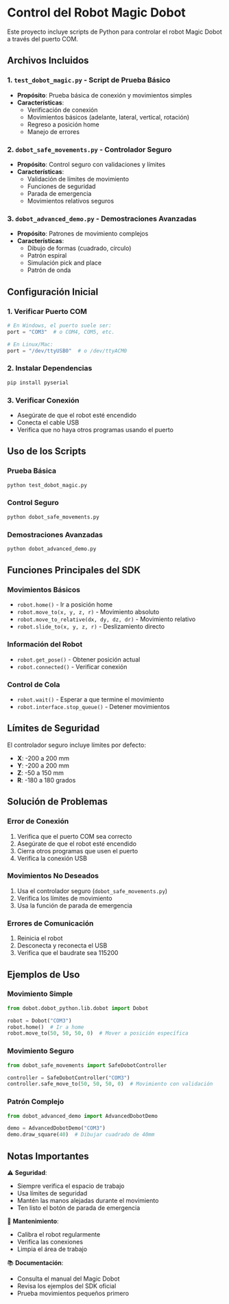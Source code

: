 # Control del Robot Magic Dobot

Este proyecto incluye scripts de Python para controlar el robot Magic Dobot a través del puerto COM.

## Archivos Incluidos

### 1. `test_dobot_magic.py` - Script de Prueba Básico
- **Propósito**: Prueba básica de conexión y movimientos simples
- **Características**:
  - Verificación de conexión
  - Movimientos básicos (adelante, lateral, vertical, rotación)
  - Regreso a posición home
  - Manejo de errores

### 2. `dobot_safe_movements.py` - Controlador Seguro
- **Propósito**: Control seguro con validaciones y límites
- **Características**:
  - Validación de límites de movimiento
  - Funciones de seguridad
  - Parada de emergencia
  - Movimientos relativos seguros

### 3. `dobot_advanced_demo.py` - Demostraciones Avanzadas
- **Propósito**: Patrones de movimiento complejos
- **Características**:
  - Dibujo de formas (cuadrado, círculo)
  - Patrón espiral
  - Simulación pick and place
  - Patrón de onda

## Configuración Inicial

### 1. Verificar Puerto COM
```python
# En Windows, el puerto suele ser:
port = "COM3"  # o COM4, COM5, etc.

# En Linux/Mac:
port = "/dev/ttyUSB0"  # o /dev/ttyACM0
```

### 2. Instalar Dependencias
```bash
pip install pyserial
```

### 3. Verificar Conexión
- Asegúrate de que el robot esté encendido
- Conecta el cable USB
- Verifica que no haya otros programas usando el puerto

## Uso de los Scripts

### Prueba Básica
```bash
python test_dobot_magic.py
```

### Control Seguro
```bash
python dobot_safe_movements.py
```

### Demostraciones Avanzadas
```bash
python dobot_advanced_demo.py
```

## Funciones Principales del SDK

### Movimientos Básicos
- `robot.home()` - Ir a posición home
- `robot.move_to(x, y, z, r)` - Movimiento absoluto
- `robot.move_to_relative(dx, dy, dz, dr)` - Movimiento relativo
- `robot.slide_to(x, y, z, r)` - Deslizamiento directo

### Información del Robot
- `robot.get_pose()` - Obtener posición actual
- `robot.connected()` - Verificar conexión

### Control de Cola
- `robot.wait()` - Esperar a que termine el movimiento
- `robot.interface.stop_queue()` - Detener movimientos

## Límites de Seguridad

El controlador seguro incluye límites por defecto:
- **X**: -200 a 200 mm
- **Y**: -200 a 200 mm  
- **Z**: -50 a 150 mm
- **R**: -180 a 180 grados

## Solución de Problemas

### Error de Conexión
1. Verifica que el puerto COM sea correcto
2. Asegúrate de que el robot esté encendido
3. Cierra otros programas que usen el puerto
4. Verifica la conexión USB

### Movimientos No Deseados
1. Usa el controlador seguro (`dobot_safe_movements.py`)
2. Verifica los límites de movimiento
3. Usa la función de parada de emergencia

### Errores de Comunicación
1. Reinicia el robot
2. Desconecta y reconecta el USB
3. Verifica que el baudrate sea 115200

## Ejemplos de Uso

### Movimiento Simple
```python
from dobot.dobot_python.lib.dobot import Dobot

robot = Dobot("COM3")
robot.home()  # Ir a home
robot.move_to(50, 50, 50, 0)  # Mover a posición específica
```

### Movimiento Seguro
```python
from dobot_safe_movements import SafeDobotController

controller = SafeDobotController("COM3")
controller.safe_move_to(50, 50, 50, 0)  # Movimiento con validación
```

### Patrón Complejo
```python
from dobot_advanced_demo import AdvancedDobotDemo

demo = AdvancedDobotDemo("COM3")
demo.draw_square(40)  # Dibujar cuadrado de 40mm
```

## Notas Importantes

⚠️ **Seguridad**:
- Siempre verifica el espacio de trabajo
- Usa límites de seguridad
- Mantén las manos alejadas durante el movimiento
- Ten listo el botón de parada de emergencia

🔧 **Mantenimiento**:
- Calibra el robot regularmente
- Verifica las conexiones
- Limpia el área de trabajo

📚 **Documentación**:
- Consulta el manual del Magic Dobot
- Revisa los ejemplos del SDK oficial
- Prueba movimientos pequeños primero
